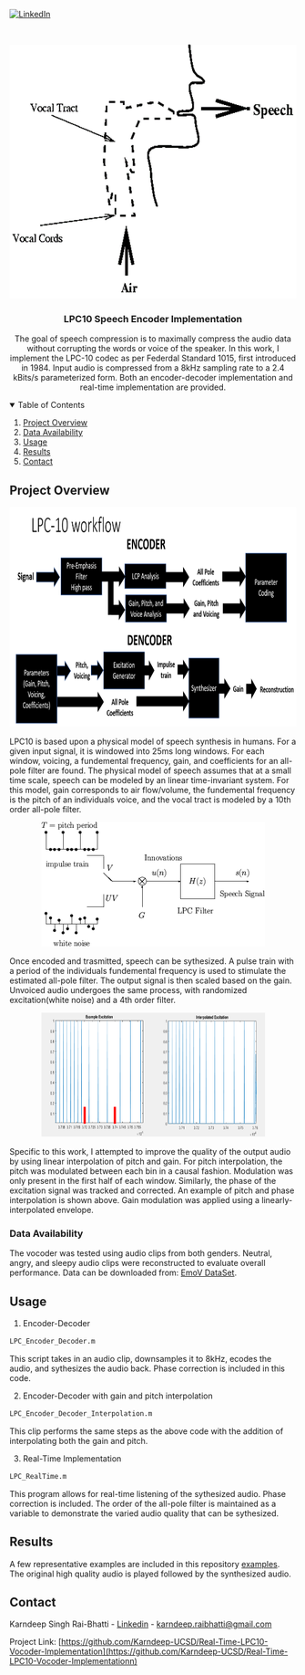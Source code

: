 [![LinkedIn][linkedin-shield]][linkedin-url]



<!-- PROJECT LOGO -->
<br />
<p align="center">
  <a href="https://github.com/Karndeep-UCSD/Real-Time-LPC10-Vocoder-Implementation">
    <img src="images/logo.png" alt="Logo" width="606" height="445">
  </a>

  <h3 align="center">LPC10 Speech Encoder Implementation</h3>

  <p align="center">
    The goal of speech compression is to maximally compress the audio data without corrupting the words or voice of the speaker. In this work, I implement the LPC-10 codec as per Federdal Standard 1015, first introduced in 1984. Input audio is compressed from a 8kHz sampling rate to a 2.4 kBits/s parameterized form. Both an encoder-decoder implementation and real-time implementation are provided. 
  </p>
</p>


<!-- TABLE OF CONTENTS -->
<details open="open">
  <summary>Table of Contents</summary>
  <ol>
    <li><a href="#project-overview">Project Overview</a></li>
    <li><a href="#data-availability">Data Availability</a></li>
    <li><a href="#usage">Usage</a></li>
    <li><a href="#results">Results</a></li>
    <li><a href="#contact">Contact</a></li>
  </ol>
</details>



<!-- PROJECT OVERVIEW -->
## Project Overview
<p align="center">
    <img src="images/Work_flow.PNG" alt="Work_flow" width="831" height="385">
</p>

<p>
  LPC10 is based upon a physical model of speech synthesis in humans. For a given input signal, it is windowed into 25ms long windows. For each window, voicing, a fundemental frequency, gain, and coefficients for an all-pole filter are found. The physical model of speech assumes that at a small time scale, speech can be modeled by an linear time-invariant system. For this model, gain corresponds to air flow/volume, the fundemental frequency is the pitch of an individuals voice, and the vocal tract is modeled by a 10th order all-pole filter.
</p>

<p align="center">
    <img src="images/synthesis.gif" alt="Synthesis" width="393" height="218">
</p>

<p>
  Once encoded and trasmitted, speech can be sythesized. A pulse train with a period of the individuals fundemental frequency is used to stimulate the estimated all-pole filter. The output signal is then scaled based on the gain. Unvoiced audio undergoes the same process, with randomized excitation(white noise) and a 4th order filter. 
</p>

<p align="center">
    <img src="images/pitch_interpolation.PNG" alt="Pitch_interpolation" width="393" height="218">
</p>

<p>
  Specific to this work, I attempted to improve the quality of the output audio by using linear interpolation of pitch and gain. For pitch interpolation, the pitch was modulated between each bin in a causal fashion. Modulation was only present in the first half of each window. Similarly, the phase of the excitation signal was tracked and corrected. An example of pitch and phase interpolation is shown above. Gain modulation was applied using a linearly-interpolated envelope. 
</p>
  


### Data Availability
<p>
  
  The vocoder was tested using audio clips from both genders. Neutral, angry, and sleepy audio clips were reconstructed to evaluate overall performance. Data can be downloaded from: [EmoV DataSet]( https://github.com/numediart/EmoV-DB). 
  
  
</p>

  
## Usage

1. Encoder-Decoder
  ```sh
  LPC_Encoder_Decoder.m
  ```
  This script takes in an audio clip, downsamples it to 8kHz, ecodes the audio, and sythesizes the audio back. Phase correction is included in this code. 
  
2. Encoder-Decoder with gain and pitch interpolation
  ```sh
  LPC_Encoder_Decoder_Interpolation.m
  ```
  This clip performs the same steps as the above code with the addition of interpolating both the gain and pitch. 
  
3. Real-Time Implementation
  ```sh
  LPC_RealTime.m
  ```
  This program allows for real-time listening of the sythesized audio. Phase correction is included. The order of the all-pole filter is maintained as a variable to demonstrate the varied audio quality that can be sythesized. 

## Results

  <p>
  
  A few representative examples are included in this repository [examples]( https://github.com/Karndeep-UCSD/Real-Time-LPC10-Vocoder-Implementationn/SampleOutputs). The original high quality audio is played followed by the synthesized audio.
  
  </p>


<!-- CONTACT -->
## Contact

Karndeep Singh Rai-Bhatti - [Linkedin]( https://linkedin.com/in/karndeep-raibhatti) - karndeep.raibhatti@gmail.com

Project Link: [https://github.com/Karndeep-UCSD/Real-Time-LPC10-Vocoder-Implementation](https://github.com/Karndeep-UCSD/Real-Time-LPC10-Vocoder-Implementationn)


<!-- MARKDOWN LINKS & IMAGES -->
[linkedin-shield]: https://img.shields.io/badge/-LinkedIn-black.svg?style=for-the-badge&logo=linkedin&colorB=555
[linkedin-url]: https://linkedin.com/in/karndeep-raibhatti
